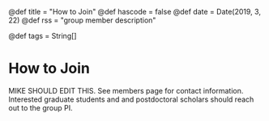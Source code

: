 @def title = "How to Join"
@def hascode = false
@def date = Date(2019, 3, 22)
@def rss = "group member description"

@def tags = String[]

# How to Join
MIKE SHOULD EDIT THIS.
See members page for contact information. Interested graduate students and and postdoctoral scholars should reach out to the group PI.